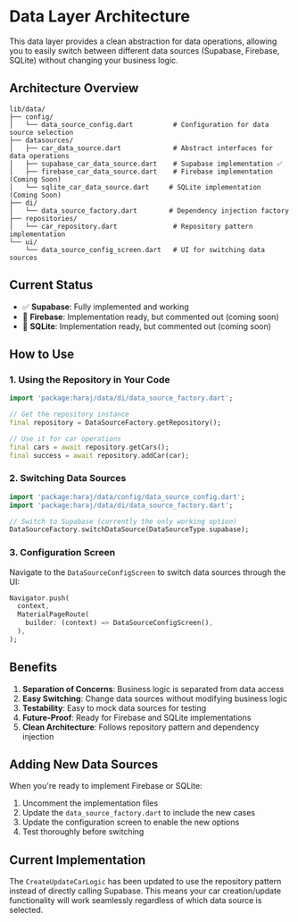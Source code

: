 # Data Layer Architecture

This data layer provides a clean abstraction for data operations, allowing you to easily switch between different data sources (Supabase, Firebase, SQLite) without changing your business logic.

## Architecture Overview

```
lib/data/
├── config/
│   └── data_source_config.dart          # Configuration for data source selection
├── datasources/
│   ├── car_data_source.dart             # Abstract interfaces for data operations
│   ├── supabase_car_data_source.dart    # Supabase implementation ✅
│   ├── firebase_car_data_source.dart    # Firebase implementation (Coming Soon)
│   └── sqlite_car_data_source.dart     # SQLite implementation (Coming Soon)
├── di/
│   └── data_source_factory.dart        # Dependency injection factory
├── repositories/
│   └── car_repository.dart              # Repository pattern implementation
└── ui/
    └── data_source_config_screen.dart   # UI for switching data sources
```

## Current Status

- ✅ **Supabase**: Fully implemented and working
- 🚧 **Firebase**: Implementation ready, but commented out (coming soon)
- 🚧 **SQLite**: Implementation ready, but commented out (coming soon)

## How to Use

### 1. Using the Repository in Your Code

```dart
import 'package:haraj/data/di/data_source_factory.dart';

// Get the repository instance
final repository = DataSourceFactory.getRepository();

// Use it for car operations
final cars = await repository.getCars();
final success = await repository.addCar(car);
```

### 2. Switching Data Sources

```dart
import 'package:haraj/data/config/data_source_config.dart';
import 'package:haraj/data/di/data_source_factory.dart';

// Switch to Supabase (currently the only working option)
DataSourceFactory.switchDataSource(DataSourceType.supabase);
```

### 3. Configuration Screen

Navigate to the `DataSourceConfigScreen` to switch data sources through the UI:

```dart
Navigator.push(
  context,
  MaterialPageRoute(
    builder: (context) => DataSourceConfigScreen(),
  ),
);
```

## Benefits

1. **Separation of Concerns**: Business logic is separated from data access
2. **Easy Switching**: Change data sources without modifying business logic
3. **Testability**: Easy to mock data sources for testing
4. **Future-Proof**: Ready for Firebase and SQLite implementations
5. **Clean Architecture**: Follows repository pattern and dependency injection

## Adding New Data Sources

When you're ready to implement Firebase or SQLite:

1. Uncomment the implementation files
2. Update the `data_source_factory.dart` to include the new cases
3. Update the configuration screen to enable the new options
4. Test thoroughly before switching

## Current Implementation

The `CreateUpdateCarLogic` has been updated to use the repository pattern instead of directly calling Supabase. This means your car creation/update functionality will work seamlessly regardless of which data source is selected.
